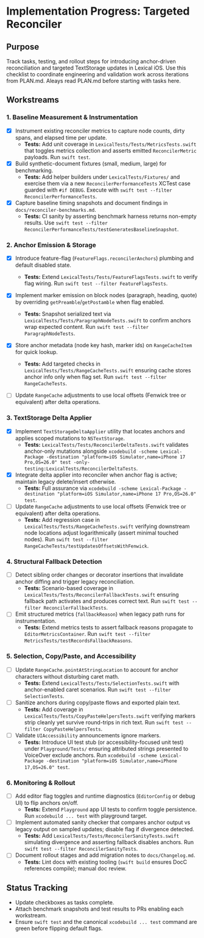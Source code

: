 # Implementation Progress: Targeted Reconciler

## Purpose
Track tasks, testing, and rollout steps for introducing anchor-driven reconciliation and targeted TextStorage updates in Lexical iOS. Use this checklist to coordinate engineering and validation work across iterations from PLAN.md. Aleays read PLAN.md before starting with tasks here.

## Workstreams

### 1. Baseline Measurement & Instrumentation
- [x] Instrument existing reconciler metrics to capture node counts, dirty spans, and elapsed time per update.
  - **Tests:** Add unit coverage in `LexicalTests/Tests/MetricsTests.swift` that toggles metrics collection and asserts emitted `ReconcilerMetric` payloads. Run `swift test`.
- [x] Build synthetic-document fixtures (small, medium, large) for benchmarking.
  - **Tests:** Add helper builders under `LexicalTests/Fixtures/` and exercise them via a new `ReconcilerPerformanceTests` XCTest case guarded with `#if DEBUG`. Execute with `swift test --filter ReconcilerPerformanceTests`.
- [x] Capture baseline timing snapshots and document findings in `docs/reconciler-benchmarks.md`.
  - **Tests:** CI sanity by asserting benchmark harness returns non-empty results. Use `swift test --filter ReconcilerPerformanceTests/testGeneratesBaselineSnapshot`.

### 2. Anchor Emission & Storage
- [x] Introduce feature-flag (`FeatureFlags.reconcilerAnchors`) plumbing and default disabled state.
  - **Tests:** Extend `LexicalTests/Tests/FeatureFlagsTests.swift` to verify flag wiring. Run `swift test --filter FeatureFlagsTests`.
- [x] Implement marker emission on block nodes (paragraph, heading, quote) by overriding `getPreamble`/`getPostamble` when flag enabled.
  - **Tests:** Snapshot serialized text via `LexicalTests/Tests/ParagraphNodeTests.swift` to confirm anchors wrap expected content. Run `swift test --filter ParagraphNodeTests`.
- [x] Store anchor metadata (node key hash, marker ids) on `RangeCacheItem` for quick lookup.
  - **Tests:** Add targeted checks in `LexicalTests/Tests/RangeCacheTests.swift` ensuring cache stores anchor info only when flag set. Run `swift test --filter RangeCacheTests`.

- [ ] Update `RangeCache` adjustments to use local offsets (Fenwick tree or equivalent) after delta operations.
### 3. TextStorage Delta Applier
- [x] Implement `TextStorageDeltaApplier` utility that locates anchors and applies scoped mutations to `NSTextStorage`.
  - **Tests:** `LexicalTests/Tests/ReconcilerDeltaTests.swift` validates anchor-only mutations alongside `xcodebuild -scheme Lexical-Package -destination "platform=iOS Simulator,name=iPhone 17 Pro,OS=26.0" test -only-testing:LexicalTests/ReconcilerDeltaTests`.
- [x] Integrate delta applier into reconciler when anchor flag is active; maintain legacy delete/insert otherwise.
  - **Tests:** Full assurance via `xcodebuild -scheme Lexical-Package -destination "platform=iOS Simulator,name=iPhone 17 Pro,OS=26.0" test`.
- [ ] Update `RangeCache` adjustments to use local offsets (Fenwick tree or equivalent) after delta operations.
  - **Tests:** Add regression case in `LexicalTests/Tests/RangeCacheTests.swift` verifying downstream node locations adjust logarithmically (assert minimal touched nodes). Run `swift test --filter RangeCacheTests/testUpdatesOffsetsWithFenwick`.

### 4. Structural Fallback Detection
- [ ] Detect sibling order changes or decorator insertions that invalidate anchor diffing and trigger legacy reconciliation.
  - **Tests:** Scenario-based coverage in `LexicalTests/Tests/ReconcilerFallbackTests.swift` ensuring fallback path activates and produces correct text. Run `swift test --filter ReconcilerFallbackTests`.
- [ ] Emit structured metrics (`fallbackReason`) when legacy path runs for instrumentation.
  - **Tests:** Extend metrics tests to assert fallback reasons propagate to `EditorMetricsContainer`. Run `swift test --filter MetricsTests/testRecordsFallbackReasons`.

### 5. Selection, Copy/Paste, and Accessibility
- [ ] Update `RangeCache.pointAtStringLocation` to account for anchor characters without disturbing caret math.
  - **Tests:** Extend `LexicalTests/Tests/SelectionTests.swift` with anchor-enabled caret scenarios. Run `swift test --filter SelectionTests`.
- [ ] Sanitize anchors during copy/paste flows and exported plain text.
  - **Tests:** Add coverage in `LexicalTests/Tests/CopyPasteHelpersTests.swift` verifying markers strip cleanly yet survive round-trips in rich text. Run `swift test --filter CopyPasteHelpersTests`.
- [ ] Validate `UIAccessibility` announcements ignore markers.
  - **Tests:** Introduce UI test stub (or accessibility-focused unit test) under `Playground/Tests/` ensuring attributed strings presented to VoiceOver exclude anchors. Run `xcodebuild -scheme Lexical-Package -destination "platform=iOS Simulator,name=iPhone 17,OS=26.0" test`.

### 6. Monitoring & Rollout
- [ ] Add editor flag toggles and runtime diagnostics (`EditorConfig` or debug UI) to flip anchors on/off.
  - **Tests:** Extend `Playground` app UI tests to confirm toggle persistence. Run `xcodebuild ... test` with playground target.
- [ ] Implement automated sanity checker that compares anchor output vs legacy output on sampled updates; disable flag if divergence detected.
  - **Tests:** Add `LexicalTests/Tests/ReconcilerSanityTests.swift` simulating divergence and asserting fallback disables anchors. Run `swift test --filter ReconcilerSanityTests`.
- [ ] Document rollout stages and add migration notes to `docs/Changelog.md`.
  - **Tests:** Lint docs with existing tooling (`swift build` ensures DocC references compile); manual doc review.

## Status Tracking
- Update checkboxes as tasks complete.
- Attach benchmark snapshots and test results to PRs enabling each workstream.
- Ensure `swift test` and the canonical `xcodebuild ... test` command are green before flipping default flags.
